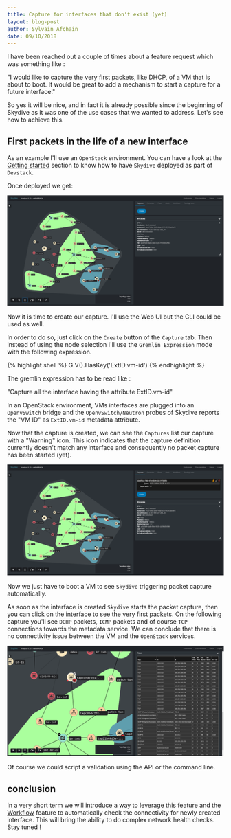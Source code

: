 ```yaml
---
title: Capture for interfaces that don't exist (yet)
layout: blog-post
author: Sylvain Afchain
date: 09/10/2018
---
```


I have been reached out a couple of times about a feature request which was something like :

"I would like to capture the very first packets, like DHCP, of a VM that is about to boot. It would be great to add a mechanism to start a capture for a future interface."

So yes it will be nice, and in fact it is already possible since the beginning of Skydive as it was one of the use cases that we wanted to address. Let's see how to achieve this.

## First packets in the life of a new interface

As an example I'll use an `OpenStack` environment. You can have a look at the [Getting started](/documentation/getting-started#openstackdevstack) section to know how to have 
`Skydive` deployed as part of `Devstack`.

Once deployed we get:

<p>
  <a href="/assets/images/blog/capture-future-1.png" data-lightbox="WebUI-1" data-title="Skydive capture">
    <img src="/assets/images/blog/capture-future-1.png"/>
  </a>
</p>

Now it is time to create our capture. I'll use the Web UI but the CLI could be used as well.

In order to do so, just click on the `Create` button of the `Capture` tab. Then instead of using the node selection I'll use
the `Gremlin Expression` mode with the following expression.

{% highlight shell %}
G.V().HasKey('ExtID.vm-id')
{% endhighlight %}

The gremlin expression has to be read like : 

"Capture all the interface having the attribute ExtID.vm-id"

In an OpenStack environment, VMs interfaces are plugged into an `OpenvSwitch` bridge and the `OpenvSwitch/Neutron` probes of Skydive reports the "VM ID" as `ExtID.vm-id` metadata attribute.

Now that the capture is created, we can see the `Captures` list our capture with a "Warning" icon. This icon indicates that the capture definition currently doesn't match any interface and consequently no packet capture has been started (yet).

<p>
  <a href="/assets/images/blog/capture-future-2.png" data-lightbox="WebUI-2" data-title="Skydive capture">
    <img src="/assets/images/blog/capture-future-2.png"/>
  </a>
</p>

Now we just have to boot a VM to see `Skydive` triggering packet capture automatically.

As soon as the interface is created `Skydive` starts the packet capture, then you can click on the interface to see the very first packets. On the following capture you'll see `DCHP` packets, `ICMP` packets and of course `TCP` connections towards the
metadata service. We can conclude that there is no connectivity issue between the VM and the `OpenStack` services. 

<p>
  <a href="/assets/images/blog/capture-future-3.png" data-lightbox="WebUI-3" data-title="Skydive capture">
    <img src="/assets/images/blog/capture-future-3.png"/>
  </a>
</p>

Of course we could script a validation using the API or the command line.

## conclusion

In a very short term we will introduce a way to leverage this feature and the [Workflow](/blog/introduction-to-workflows.html) feature to automatically check
the connectivity for newly created interface. This will bring the ability to do complex network health checks. Stay tuned !